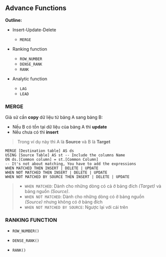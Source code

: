 ## Advance Functions

**Outline:**
- Insert-Update-Delete
    + `MERGE`

- Ranking function
    + `ROW_NUMBER`
    + `DENSE_RANK`
    + `RANK`

- Analytic function
    + `LAG`
    + `LEAD`


### MERGE

Giả sử cần **copy** dữ liệu từ bảng A sang bảng B:
- Nếu B có tồn tại dữ liệu của bảng A thì **update**
- Nếu chưa có thì **insert**

> Trong ví dụ này thì A là **Source** và B là **Target**

```
MERGE [Destination table] AS ds
USING [Source Table] AS st -- Include the columns Name
ON ds.[Common column] = st.[Common Column]
-- It's not about matching, You have to add the expressions
WHEN MATCHED THEN INSERT | DELETE | UPDATE
WHEN NOT MATCHED THEN INSERT | DELETE | UPDATE
WHEN NOT MATCHED BY SOURCE THEN INSERT | DELETE | UPDATE
```

> - `WHEN MATCHED`: Dành cho những dòng có cả ở bảng đích *(Target)* và bảng nguồn *(Source)*.
> - `WHEN NOT MATCHED`: Dành cho những dòng có ở bảng nguồn *(Source)* nhưng không có ở bảng đích
> - `WHEN NOT MATCHED BY SOURCE`: Ngược lại với cái trên


### RANKING FUNCTION

- `ROW_NUMBER()`

- `DENSE_RANK()`

- `RANK()`